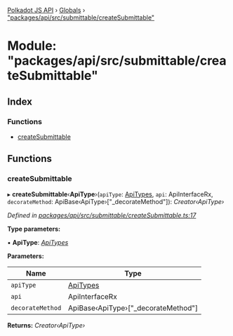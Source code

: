 [Polkadot JS API](../README.md) › [Globals](../globals.md) › ["packages/api/src/submittable/createSubmittable"](_packages_api_src_submittable_createsubmittable_.md)

# Module: "packages/api/src/submittable/createSubmittable"

## Index

### Functions

* [createSubmittable](_packages_api_src_submittable_createsubmittable_.md#createsubmittable)

## Functions

###  createSubmittable

▸ **createSubmittable**‹**ApiType**›(`apiType`: [ApiTypes](_packages_api_src_types_base_.md#apitypes), `api`: ApiInterfaceRx, `decorateMethod`: ApiBase‹ApiType›["_decorateMethod"]): *Creator‹ApiType›*

*Defined in [packages/api/src/submittable/createSubmittable.ts:17](https://github.com/polkadot-js/api/blob/4ec42f1750/packages/api/src/submittable/createSubmittable.ts#L17)*

**Type parameters:**

▪ **ApiType**: *[ApiTypes](_packages_api_src_types_base_.md#apitypes)*

**Parameters:**

Name | Type |
------ | ------ |
`apiType` | [ApiTypes](_packages_api_src_types_base_.md#apitypes) |
`api` | ApiInterfaceRx |
`decorateMethod` | ApiBase‹ApiType›["_decorateMethod"] |

**Returns:** *Creator‹ApiType›*
